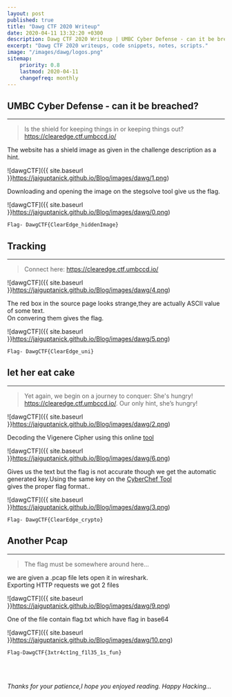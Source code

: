 ```yaml
---
layout: post
published: true
title: "Dawg CTF 2020 Writeup"
date: 2020-04-11 13:32:20 +0300
description: Dawg CTF 2020 Writeup | UMBC Cyber Defense - can it be breached?,.
excerpt: "Dawg CTF 2020 writeups, code snippets, notes, scripts."
image: "/images/dawg/logos.png"
sitemap:
    priority: 0.8
    lastmod: 2020-04-11
    changefreq: monthly
---
```


<style>
/* This stylesheet sets the width of all images to 100%: */
img {
  width: 90%;
}
</style>
## UMBC Cyber Defense - can it be breached?
---
>Is the shield for keeping things in or keeping things out?
 https://clearedge.ctf.umbccd.io/


The website has a shield image as given in the challenge description as a hint. 


![dawgCTF]({{ site.baseurl }}https://jaiguptanick.github.io/Blog/images/dawg/1.png)


Downloading and opening the image on the stegsolve tool give us the flag.

![dawgCTF]({{ site.baseurl }}https://jaiguptanick.github.io/Blog/images/dawg/0.png)


``` Flag- DawgCTF{ClearEdge_hiddenImage} ```

## Tracking
---
>Connect here: https://clearedge.ctf.umbccd.io/


![dawgCTF]({{ site.baseurl }}https://jaiguptanick.github.io/Blog/images/dawg/4.png)


The red box in the source page looks strange,they are actually ASCII value of some text. <br />
On convering them gives the flag.


![dawgCTF]({{ site.baseurl }}https://jaiguptanick.github.io/Blog/images/dawg/5.png)



```Flag- DawgCTF{ClearEdge_uni} ```


## let her eat cake
---
>Yet again, we begin on a journey to conquer: She's hungry! https://clearedge.ctf.umbccd.io/. Our
 only hint, she’s hungry!


![dawgCTF]({{ site.baseurl }}https://jaiguptanick.github.io/Blog/images/dawg/2.png)


Decoding the Vigenere Cipher using this online [tool](https://www.boxentriq.com/code-breaking/vigenere-cipher) 
<br />

![dawgCTF]({{ site.baseurl }}https://jaiguptanick.github.io/Blog/images/dawg/6.png)

Gives us the text but the flag is not accurate though we get the automatic generated key.Using the same key on the [CyberChef Tool](https://gchq.github.io/CyberChef/)  
gives the proper flag format..

![dawgCTF]({{ site.baseurl }}https://jaiguptanick.github.io/Blog/images/dawg/3.png)


```Flag- DawgCTF{ClearEdge_crypto}```


##  Another Pcap
---
>The flag must be somewhere around here...

we are given a .pcap file lets open it in wireshark.
<br /> Exporting HTTP requests we got 2 files 


![dawgCTF]({{ site.baseurl }}https://jaiguptanick.github.io/Blog/images/dawg/9.png)


One of the file contain flag.txt which have flag in base64


![dawgCTF]({{ site.baseurl }}https://jaiguptanick.github.io/Blog/images/dawg/10.png)


``` Flag-DawgCTF{3xtr4ct1ng_f1l35_1s_fun} ```


 <!--## Reverse Polarity
---
>I got a new hard drive just to hold my flag, but I'm afraid that it rotted. What do I do? The only thing I could get off of it was this:01000011010101000100011001111011010000100110100101110100010111110100011001101100011010010111000001110000011010010110111001111101


The level can be solved by just converting the Binary to Text.

``` Flag-CTF{Bit_Flippin} ```

## Vigenere Cipher
---
>The vignere cipher is a method of encrypting alphabetic text by using a series of interwoven Caesar ciphers based on the letters of a keyword.I’m not sure what this means, but it left lying around: blorpy
gwox{RgqssihYspOntqpxs}

The given text is Vigenere Cipher and the key is **blorpy**.You can use this online [tool](https://www.boxentriq.com/code-breaking/vigenere-cipher).

![vigenere CTF]({{ site.baseurl }}https://jaiguptanick.github.io/Blog/images/2_vugenere_1.png)

```Flag-FLAG{CiphersAreAwesome}```

-->

<br>
<br>

<i>Thanks for your patience,I hope you enjoyed reading. Happy Hacking... </i>

